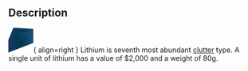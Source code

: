 ## Description
![](../static/clutter/clutter-lithium.png "Lithium Image"){ align=right }
Lithium is seventh most abundant [clutter](/clutter "All Clutter Types") type. A single unit of lithium has a value of $2,000 and a weight of 80g.